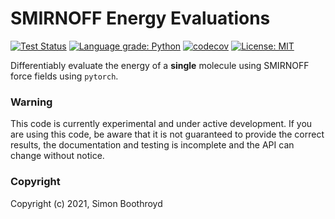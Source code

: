 SMIRNOFF Energy Evaluations
===========================
[![Test Status](https://github.com/simonboothroyd/smirnoffee/actions/workflows/ci.yaml/badge.svg?branch=master)](https://github.com/simonboothroyd/smirnoffee/actions/workflows/ci.yaml)
[![Language grade: Python](https://img.shields.io/lgtm/grade/python/g/simonboothroyd/smirnoffee.svg?logo=lgtm&logoWidth=18)](https://lgtm.com/projects/g/simonboothroyd/smirnoffee/context:python)
[![codecov](https://codecov.io/gh/simonboothroyd/smirnoffee/branch/master/graph/badge.svg)](https://codecov.io/gh/simonboothroyd/smirnoffee/branch/master)
[![License: MIT](https://img.shields.io/badge/License-MIT-yellow.svg)](https://opensource.org/licenses/MIT)

Differentiably evaluate the energy of a **single** molecule using SMIRNOFF force fields using ``pytorch``.

### Warning

This code is currently experimental and under active development. If you are using this code,
be aware that it is not guaranteed to provide the correct results, the documentation and testing is incomplete and the
API can change without notice.

### Copyright

Copyright (c) 2021, Simon Boothroyd
